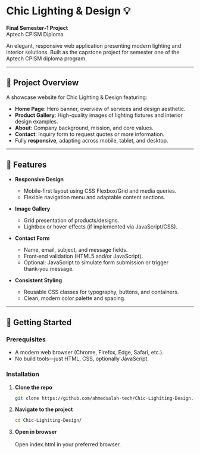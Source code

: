 # Chic Lighting & Design 💡

**Final Semester‑1 Project**  
Aptech CPISM Diploma

An elegant, responsive web application presenting modern lighting and interior solutions. Built as the capstone project for semester one of the Aptech CPISM diploma program.

---

## 🧩 Project Overview

A showcase website for Chic Lighting & Design featuring:

- **Home Page**: Hero banner, overview of services and design aesthetic.
- **Product Gallery**: High-quality images of lighting fixtures and interior design examples.
- **About**: Company background, mission, and core values.
- **Contact**: Inquiry form to request quotes or more information.
- Fully **responsive**, adapting across mobile, tablet, and desktop.

---


## 🎯 Features

- **Responsive Design**  
  - Mobile‑first layout using CSS Flexbox/Grid and media queries.
  - Flexible navigation menu and adaptable content sections.

- **Image Gallery**  
  - Grid presentation of products/designs.
  - Lightbox or hover effects (if implemented via JavaScript/CSS).

- **Contact Form**  
  - Name, email, subject, and message fields.
  - Front‑end validation (HTML5 and/or JavaScript).
  - Optional: JavaScript to simulate form submission or trigger thank‑you message.

- **Consistent Styling**  
  - Reusable CSS classes for typography, buttons, and containers.
  - Clean, modern color palette and spacing.

---

## 🚀 Getting Started

### Prerequisites

- A modern web browser (Chrome, Firefox, Edge, Safari, etc.).
- No build tools—just HTML, CSS, optionally JavaScript.

### Installation

1. **Clone the repo**  
   ```sh
   git clone https://github.com/ahmedsalah-tech/Chic-Lighiting-Design.git


2. **Navigate to the project**
   ```sh
   cd Chic-Lighiting-Design/

3. **Open in browser**<br><br>
   Open index.html in your preferred browser.

